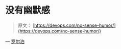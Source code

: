 # 没有幽默感

> 原文： [https://devops.com/no-sense-humor/](https://devops.com/no-sense-humor/)

— [罗尔泊](https://devops.com/author/breselman/)